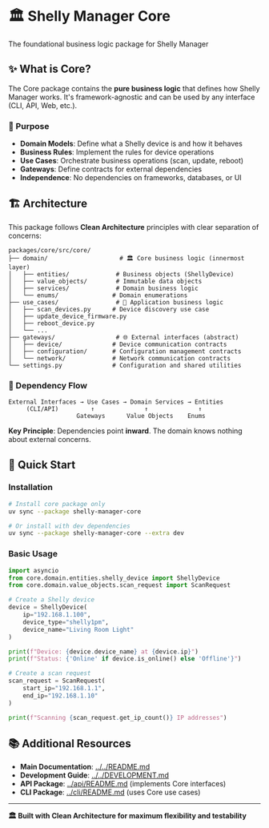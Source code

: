 # 🏛️ Shelly Manager Core

The foundational business logic package for Shelly Manager

## ✨ What is Core?

The Core package contains the **pure business logic** that defines how Shelly Manager works. It's framework-agnostic and can be used by any interface (CLI, API, Web, etc.).

### 🎯 Purpose

- **Domain Models**: Define what a Shelly device is and how it behaves
- **Business Rules**: Implement the rules for device operations
- **Use Cases**: Orchestrate business operations (scan, update, reboot)
- **Gateways**: Define contracts for external dependencies
- **Independence**: No dependencies on frameworks, databases, or UI

## 🏗️ Architecture

This package follows **Clean Architecture** principles with clear separation of concerns:

```
packages/core/src/core/
├── domain/                    # 🏛️ Core business logic (innermost layer)
│   ├── entities/             # Business objects (ShellyDevice)
│   ├── value_objects/        # Immutable data objects
│   ├── services/             # Domain business logic
│   └── enums/               # Domain enumerations
├── use_cases/                # 🔄 Application business logic
│   ├── scan_devices.py      # Device discovery use case
│   ├── update_device_firmware.py
│   ├── reboot_device.py
│   └── ...
├── gateways/                 # 🌐 External interfaces (abstract)
│   ├── device/              # Device communication contracts
│   ├── configuration/       # Configuration management contracts
│   └── network/             # Network communication contracts
└── settings.py              # Configuration and shared utilities
```

### 🔄 Dependency Flow

```
External Interfaces → Use Cases → Domain Services → Entities
     (CLI/API)         ↑              ↑              ↑
                   Gateways      Value Objects    Enums
```

**Key Principle**: Dependencies point **inward**. The domain knows nothing about external concerns.

## 🚀 Quick Start

### Installation

```bash
# Install core package only
uv sync --package shelly-manager-core

# Or install with dev dependencies
uv sync --package shelly-manager-core --extra dev
```

### Basic Usage

```python
import asyncio
from core.domain.entities.shelly_device import ShellyDevice
from core.domain.value_objects.scan_request import ScanRequest

# Create a Shelly device
device = ShellyDevice(
    ip="192.168.1.100",
    device_type="shelly1pm",
    device_name="Living Room Light"
)

print(f"Device: {device.device_name} at {device.ip}")
print(f"Status: {'Online' if device.is_online() else 'Offline'}")

# Create a scan request
scan_request = ScanRequest(
    start_ip="192.168.1.1",
    end_ip="192.168.1.10"
)

print(f"Scanning {scan_request.get_ip_count()} IP addresses")
```

## 📚 Additional Resources

- **Main Documentation**: [../../README.md](../../README.md)
- **Development Guide**: [../../DEVELOPMENT.md](../../DEVELOPMENT.md)
- **API Package**: [../api/README.md](../api/README.md) (implements Core interfaces)
- **CLI Package**: [../cli/README.md](../cli/README.md) (uses Core use cases)

---

**🏛️ Built with Clean Architecture for maximum flexibility and testability**
